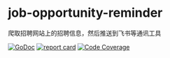 # job-opportunity-reminder
爬取招聘网站上的招聘信息，然后推送到飞书等通讯工具

[![GoDoc](https://godoc.org/github.com/lyf-coder/job-opportunity-reminder?status.svg)](https://pkg.go.dev/github.com/lyf-coder/job-opportunity-reminder)
[![report card](https://img.shields.io/badge/report%20card-a%2B-ff3333.svg?style=flat-square)](http://goreportcard.com/report/lyf-coder/job-opportunity-reminder)
[![Code Coverage](https://img.shields.io/codecov/c/github/lyf-coder/job-opportunity-reminder/main.svg)](https://codecov.io/github/lyf-coder/job-opportunity-reminder?branch=main)